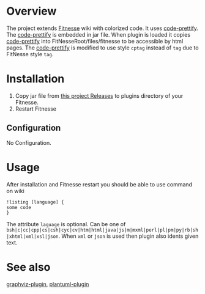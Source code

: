 # Overview

The project extends [Fitnesse](http://www.fitnesse.org/) wiki with colorized code.
It uses [code-prettify](https://github.com/google/code-prettify). The [code-prettify](https://github.com/google/code-prettify) is embedded in jar file. When plugin is loaded it copies [code-prettify](https://github.com/google/code-prettify) into FitNesseRoot/files/fitnesse to be accessible by html pages. The [code-prettify](https://github.com/google/code-prettify) is modified to use style  ```cptag``` instead of ```tag``` due to FitNesse style ```tag```.

# Installation

1. Copy jar file from [this project Releases](https://github.com/sbellus/fitnesse-codeprettifier-plugin/releases) to plugins directory of your Fitnesse.
2. Restart Fitnesse

## Configuration

No Configuration.

# Usage

After installation and Fitnesse restart you should be able to use command on wiki
```
!listing [language] {
some code
}
```
The attribute ```laguage``` is optional. Can be one of ```bsh|c|cc|cpp|cs|csh|cyc|cv|htm|html|java|js|m|mxml|perl|pl|pm|py|rb|sh|xhtml|xml|xsl|json```.
When ```xml``` or ```json``` is used then plugin also idents given text.

# See also
[graphviz-plugin](https://github.com/sbellus/fitnesse-graphviz-plugin), [plantuml-plugin](https://github.com/sbellus/fitnesse-plantuml-plugin)
